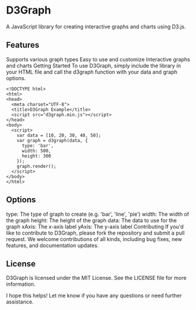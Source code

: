 # D3Graph

A JavaScript library for creating interactive graphs and charts using D3.js.

## Features

Supports various graph types
Easy to use and customize
Interactive graphs and charts
Getting Started
To use D3Graph, simply include the library in your HTML file and call the d3graph function with your data and graph options.

```
<!DOCTYPE html>
<html>
<head>
  <meta charset="UTF-8">
  <title>D3Graph Example</title>
  <script src="d3graph.min.js"></script>
</head>
<body>
  <script>
    var data = [10, 20, 30, 40, 50];
    var graph = d3graph(data, {
      type: 'bar',
      width: 500,
      height: 300
    });
    graph.render();
  </script>
</body>
</html>
```
## Options

type: The type of graph to create (e.g. 'bar', 'line', 'pie')
width: The width of the graph
height: The height of the graph
data: The data to use for the graph
xAxis: The x-axis label
yAxis: The y-axis label
Contributing
If you'd like to contribute to D3Graph, please fork the repository and submit a pull request. We welcome contributions of all kinds, including bug fixes, new features, and documentation updates.

## License
D3Graph is licensed under the MIT License. See the LICENSE file for more information.

I hope this helps! Let me know if you have any questions or need further assistance.
